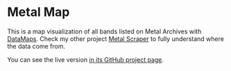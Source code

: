 # Metal Map

This is a map visualization of all bands listed on Metal Archives with [DataMaps][datamaps]. Check my other project [Metal Scraper][metalscraper] to fully understand where the data come from.

You can see the live version [in its GitHub project page][metalmap].

[datamaps]: http://datamaps.github.io/
[metalscraper]: https://github.com/MiguelSR/metal-scraper
[metalmap]: http://miguelsr.github.io/metalmap
